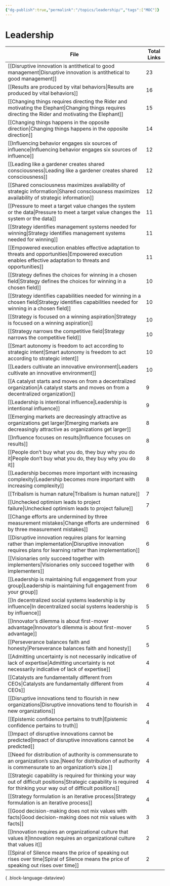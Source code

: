 ```yaml
---
{"dg-publish":true,"permalink":"/topics/leadership/","tags":["MOC"]}
---
```


# Leadership

| File                                                                                                                                                                        | Total Links |
| --------------------------------------------------------------------------------------------------------------------------------------------------------------------------- | ----------- |
| [[Disruptive innovation is antithetical to good management\|Disruptive innovation is antithetical to good management]]                                                   | 23          |
| [[Results are produced by vital behaviors\|Results are produced by vital behaviors]]                                                                                     | 16          |
| [[Changing things requires directing the Rider and motivating the Elephant\|Changing things requires directing the Rider and motivating the Elephant]]                   | 15          |
| [[Changing things happens in the opposite direction\|Changing things happens in the opposite direction]]                                                                 | 14          |
| [[Influencing behavior engages six sources of influence\|Influencing behavior engages six sources of influence]]                                                         | 12          |
| [[Leading like a gardener creates shared consciousness\|Leading like a gardener creates shared consciousness]]                                                           | 12          |
| [[Shared consciousness maximizes availability of strategic information\|Shared consciousness maximizes availability of strategic information]]                           | 12          |
| [[Pressure to meet a target value changes the system or the data\|Pressure to meet a target value changes the system or the data]]                                       | 11          |
| [[Strategy identifies management systems needed for winning\|Strategy identifies management systems needed for winning]]                                                 | 11          |
| [[Empowered execution enables effective adaptation to threats and opportunities\|Empowered execution enables effective adaptation to threats and opportunities]]         | 11          |
| [[Strategy defines the choices for winning in a chosen field\|Strategy defines the choices for winning in a chosen field]]                                               | 10          |
| [[Strategy identifies capabilities needed for winning in a chosen field\|Strategy identifies capabilities needed for winning in a chosen field]]                         | 10          |
| [[Strategy is focused on a winning aspiration\|Strategy is focused on a winning aspiration]]                                                                             | 10          |
| [[Strategy narrows the competitive field\|Strategy narrows the competitive field]]                                                                                       | 10          |
| [[Smart autonomy is freedom to act according to strategic intent\|Smart autonomy is freedom to act according to strategic intent]]                                       | 10          |
| [[Leaders cultivate an innovative environment\|Leaders cultivate an innovative environment]]                                                                             | 10          |
| [[A catalyst starts and moves on from a decentralized organization\|A catalyst starts and moves on from a decentralized organization]]                                   | 9           |
| [[Leadership is intentional influence\|Leadership is intentional influence]]                                                                                             | 9           |
| [[Emerging markets are decreasingly attractive as organizations get larger\|Emerging markets are decreasingly attractive as organizations get larger]]                   | 8           |
| [[Influence focuses on results\|Influence focuses on results]]                                                                                                           | 8           |
| [[People don’t buy what you do, they buy why you do it\|People don’t buy what you do, they buy why you do it]]                                                           | 8           |
| [[Leadership becomes more important with increasing complexity\|Leadership becomes more important with increasing complexity]]                                           | 8           |
| [[Tribalism is human nature\|Tribalism is human nature]]                                                                                                                 | 7           |
| [[Unchecked optimism leads to project failure\|Unchecked optimism leads to project failure]]                                                                             | 7           |
| [[Change efforts are undermined by three measurement mistakes\|Change efforts are undermined by three measurement mistakes]]                                             | 6           |
| [[Disruptive innovation requires plans for learning rather than implementation\|Disruptive innovation requires plans for learning rather than implementation]]           | 6           |
| [[Visionaries only succeed together with implementers\|Visionaries only succeed together with implementers]]                                                             | 6           |
| [[Leadership is maintaining full engagement from your group\|Leadership is maintaining full engagement from your group]]                                                 | 6           |
| [[In decentralized social systems leadership is by influence\|In decentralized social systems leadership is by influence]]                                               | 5           |
| [[Innovator’s dilemma is about first-mover advantage\|Innovator’s dilemma is about first-mover advantage]]                                                               | 5           |
| [[Perseverance balances faith and honesty\|Perseverance balances faith and honesty]]                                                                                     | 5           |
| [[Admitting uncertainty is not necessarily indicative of lack of expertise\|Admitting uncertainty is not necessarily indicative of lack of expertise]]                   | 4           |
| [[Catalysts are fundamentally different from CEOs\|Catalysts are fundamentally different from CEOs]]                                                                     | 4           |
| [[Disruptive innovations tend to flourish in new organizations\|Disruptive innovations tend to flourish in new organizations]]                                           | 4           |
| [[Epistemic confidence pertains to truth\|Epistemic confidence pertains to truth]]                                                                                       | 4           |
| [[Impact of disruptive innovations cannot be predicted\|Impact of disruptive innovations cannot be predicted]]                                                           | 4           |
| [[Need for distribution of authority is commensurate to an organization’s size.\|Need for distribution of authority is commensurate to an organization’s size.]]         | 4           |
| [[Strategic capability is required for thinking your way out of difficult positions\|Strategic capability is required for thinking your way out of difficult positions]] | 4           |
| [[Strategy formulation is an iterative process\|Strategy formulation is an iterative process]]                                                                           | 4           |
| [[Good decision-making does not mix values with facts\|Good decision-making does not mix values with facts]]                                                             | 3           |
| [[Innovation requires an organizational culture that values it\|Innovation requires an organizational culture that values it]]                                           | 2           |
| [[Spiral of Silence means the price of speaking out rises over time\|Spiral of Silence means the price of speaking out rises over time]]                                 | 2           |

{ .block-language-dataview}
